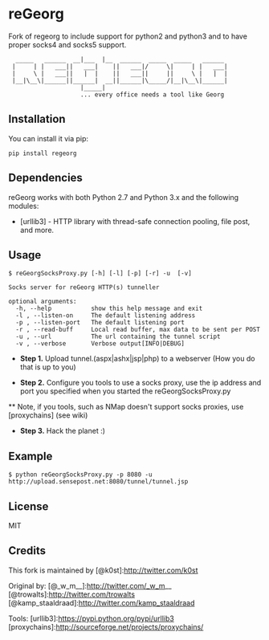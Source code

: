 reGeorg
=========
Fork of regeorg to include support for python2 and python3 and to have
proper socks4 and socks5 support.


```                    _____
  _____   ______  __|___  |__  ______  _____  _____   ______
 |     | |   ___||   ___|    ||   ___|/     \|     | |   ___|
 |     \ |   ___||   |  |    ||   ___||     ||     \ |   |  |
 |__|\__\|______||______|  __||______|\_____/|__|\__\|______|
                    |_____|
                    ... every office needs a tool like Georg
```

Installation
----

You can install it via pip:
```
pip install regeorg
```


Dependencies
-----------

reGeorg works with both Python 2.7 and Python 3.x and the following modules:

* [urllib3] - HTTP library with thread-safe connection pooling, file post, and more.


Usage
--------------

```
$ reGeorgSocksProxy.py [-h] [-l] [-p] [-r] -u  [-v]

Socks server for reGeorg HTTP(s) tunneller

optional arguments:
  -h, --help           show this help message and exit
  -l , --listen-on     The default listening address
  -p , --listen-port   The default listening port
  -r , --read-buff     Local read buffer, max data to be sent per POST
  -u , --url           The url containing the tunnel script
  -v , --verbose       Verbose output[INFO|DEBUG]

```

* **Step 1.**
Upload tunnel.(aspx|ashx|jsp|php) to a webserver (How you do that is up to
you)

* **Step 2.**
Configure you tools to use a socks proxy, use the ip address and port you
specified when
you started the reGeorgSocksProxy.py

** Note, if you tools, such as NMap doesn't support socks proxies, use
[proxychains] (see wiki) 

* **Step 3.** Hack the planet :)


Example
---------
```
$ python reGeorgSocksProxy.py -p 8080 -u http://upload.sensepost.net:8080/tunnel/tunnel.jsp
```

License
----

MIT

Credits
----

This fork is maintained by
[@k0st]:http://twitter.com/k0st

Original by:
[@\_w\_m\_\_]:http://twitter.com/_w_m__
[@trowalts]:http://twitter.com/trowalts
[@kamp_staaldraad]:http://twitter.com/kamp_staaldraad

Tools:
[urllib3]:https://pypi.python.org/pypi/urllib3
[proxychains]:http://sourceforge.net/projects/proxychains/
